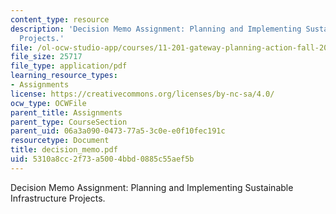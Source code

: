 ```yaml
---
content_type: resource
description: 'Decision Memo Assignment: Planning and Implementing Sustainable Infrastructure
  Projects.'
file: /ol-ocw-studio-app/courses/11-201-gateway-planning-action-fall-2007/5310a8cc2f73a5004bbd0885c55aef5b_decision_memo.pdf
file_size: 25717
file_type: application/pdf
learning_resource_types:
- Assignments
license: https://creativecommons.org/licenses/by-nc-sa/4.0/
ocw_type: OCWFile
parent_title: Assignments
parent_type: CourseSection
parent_uid: 06a3a090-0473-77a5-3c0e-e0f10fec191c
resourcetype: Document
title: decision_memo.pdf
uid: 5310a8cc-2f73-a500-4bbd-0885c55aef5b
---
```

Decision Memo Assignment: Planning and Implementing Sustainable Infrastructure Projects.